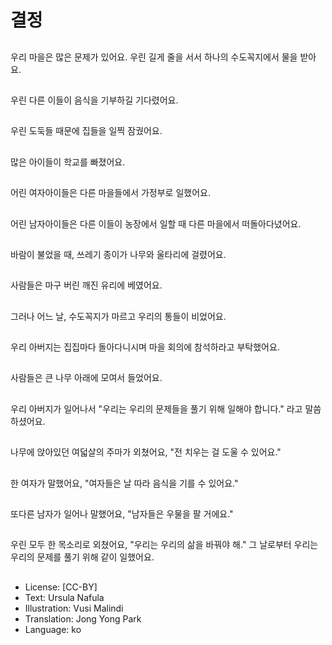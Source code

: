 # 결정

##
우리 마을은 많은 문제가 있어요. 우린 길게 줄을 서서 하나의 수도꼭지에서 물을 받아요.

##
우린 다른 이들이 음식을 기부하길 기다렸어요.

##
우린 도둑들 때문에 집들을 일찍 잠궜어요.

##
많은 아이들이 학교를 빠졌어요.

##
어린 여자아이들은 다른 마을들에서 가정부로 일했어요.

##
어린 남자아이들은 다른 이들이 농장에서 일할 때 다른 마을에서 떠돌아다녔어요.

##
바람이 불었을 때, 쓰레기 종이가 나무와 울타리에 걸렸어요.

##
사람들은 마구 버린 깨진 유리에 베였어요.

##
그러나 어느 날, 수도꼭지가 마르고 우리의 통들이 비었어요.

##
우리 아버지는 집집마다 돌아다니시며 마을 회의에 참석하라고 부탁했어요.

##
사람들은 큰 나무 아래에 모여서 들었어요.

##
우리 아버지가 일어나서 "우리는 우리의 문제들을 풀기 위해 일해야 합니다." 라고 말씀하셨어요.

##
나무에 앉아있던 여덟살의 주마가 외쳤어요, "전 치우는 걸 도울 수 있어요."

##
한 여자가 말했어요, "여자들은 날 따라 음식을 기를 수 있어요."

##
또다른 남자가 일어나 말했어요, "남자들은 우물을 팔 거에요."

##
우린 모두 한 목소리로 외쳤어요, "우리는 우리의 삶을 바꿔야 해." 그 날로부터 우리는 우리의 문제를 풀기 위해 같이 일했어요.

##
* License: [CC-BY]
* Text: Ursula Nafula
* Illustration: Vusi Malindi
* Translation: Jong Yong Park
* Language: ko
